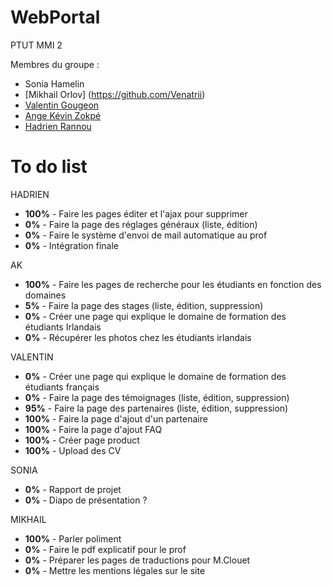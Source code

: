 # WebPortal
PTUT MMI 2

Membres du groupe :
- Sonia Hamelin
- [Mikhail Orlov] (https://github.com/Venatrii)
- [Valentin Gougeon](https://github.com/ValGou)
- [Ange Kévin Zokpé](https://github.com/Ange-Kevin)
- [Hadrien Rannou](https://github.com/HadrienX)

# To do list
HADRIEN
- <b>100%</b> - Faire les pages éditer et l'ajax pour supprimer
- <b>0%</b> - Faire la page des réglages généraux (liste, édition)
- <b>0%</b> - Faire le système d'envoi de mail automatique au prof
- <b>0%</b> - Intégration finale

AK
- <b>100%</b> - Faire les pages de recherche pour les étudiants en fonction des domaines
- <b>5%</b> - Faire la page des stages (liste, édition, suppression)
- <b>0%</b> - Créer une page qui explique le domaine de formation des étudiants Irlandais
- <b>0%</b>  - Récupérer les photos chez les étudiants irlandais 

VALENTIN
- <b>0%</b> - Créer une page qui explique le domaine de formation des étudiants français
- <b>0%</b> - Faire la page des témoignages (liste, édition, suppression)
- <b>95%</b> - Faire la page des partenaires (liste, édition, suppression)
- <b>100%</b> - Faire la page d'ajout d'un partenaire
- <b>100%</b> - Faire la page d'ajout FAQ
- <b>100%</b>  -  Créer page product 
- <b>100%</b>  -  Upload des CV

SONIA
- <b>0%</b> - Rapport de projet
- <b>0%</b> - Diapo de présentation ?

MIKHAIL
- <b>100%</b> - Parler poliment
- <b>0%</b> - Faire le pdf explicatif pour le prof
- <b>0%</b> - Préparer les pages de traductions pour M.Clouet
- <b>0%</b> - Mettre les mentions légales sur le site
